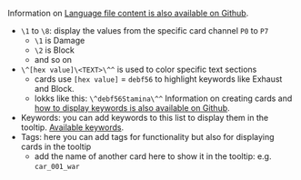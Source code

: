 Information on [Language file content is also available on Github](https://github.com/ThingTrunkOfficial/hellcard-mod-support/blob/main/docs/Languages.md#language-files-content).
- `\1` to `\8`: display the values from the specific card channel `P0` to `P7`
  - `\1` is Damage
  - `\2` is Block
  - and so on
- `\^[hex value]\<TEXT>\^^` is used to color specific text sections
  - cards use `[hex value]` = `debf56` to highlight keywords like Exhaust and Block.
  - lokks like this: `\^debf56Stamina\^^`
Information on creating cards and [how to display keywords is also available on Github](https://github.com/ThingTrunkOfficial/hellcard-mod-support/blob/main/docs/CreatingNewCard.md#adding-new-cards).
- Keywords: you can add keywords to this list to display them in the tooltip. [Available keywords](https://github.com/LudgerHennersdorf/hellcard-modding-reference/wiki/Keywords).
- Tags: here you can add tags for functionality but also for displaying cards in the tooltip
  - add the name of another card here to show it in the tooltip: e.g. `car_001_war`